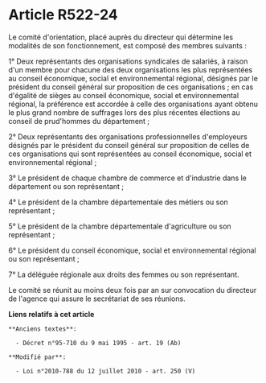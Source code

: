 # Article R522-24

Le comité d'orientation, placé auprès du directeur qui détermine les modalités de son fonctionnement, est composé des membres
suivants : 

1° Deux représentants des organisations syndicales de salariés, à raison d'un membre pour chacune des deux organisations les
plus représentées au    conseil économique, social et environnemental régional, désignés par le président du conseil général
sur proposition de ces organisations ; en cas d'égalité de sièges au    conseil économique, social et environnemental
régional, la préférence est accordée à celle des organisations ayant obtenu le plus grand nombre de suffrages lors des plus
récentes élections au conseil de prud'hommes du département ; 

2° Deux représentants des organisations professionnelles d'employeurs désignés par le président du conseil général sur
proposition de celles de ces organisations qui sont représentées au    conseil économique, social et environnemental
régional ; 

3° Le président de chaque chambre de commerce et d'industrie dans le département ou son représentant ; 

4° Le président de la chambre départementale des métiers ou son représentant ; 

5° Le président de la chambre départementale d'agriculture ou son représentant ; 

6° Le président du    conseil économique, social et environnemental régional ou son représentant ; 

7° La déléguée régionale aux droits des femmes ou son représentant. 

Le comité se réunit au moins deux fois par an sur convocation du directeur de l'agence qui assure le secrétariat de ses
réunions.

**Liens relatifs à cet article**

	**Anciens textes**:

	  - Décret n°95-710 du 9 mai 1995 - art. 19 (Ab)

	**Modifié par**:

	  - Loi n°2010-788 du 12 juillet 2010 - art. 250 (V)

